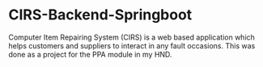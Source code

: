 # CIRS-Backend-Springboot
Computer Item Repairing System (CIRS) is a web based application which helps customers and suppliers to interact in any fault occasions. This was done as a project for the PPA module in my HND.

